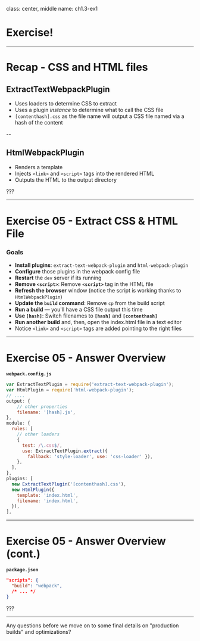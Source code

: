 class: center, middle
name: ch1.3-ex1

# Exercise!

---

# Recap - CSS and HTML files

## ExtractTextWebpackPlugin

- Uses loaders to determine CSS to extract
- Uses a plugin _instance_ to determine what to call the CSS file
- `[contenthash].css` as the file name will output a CSS file named via a hash of the content

--

## HtmlWebpackPlugin

- Renders a template
- Injects `<link>` and `<script>` tags into the rendered HTML
- Outputs the HTML to the output directory

???



---

# Exercise 05 - Extract CSS & HTML File

### Goals

- **Install plugins**: `extract-text-webpack-plugin` and `html-webpack-plugin`
- **Configure** those plugins in the webpack config file
- **Restart** the `dev` server if its running
- **Remove `<script>`**: Remove **`<script>`** tag in the HTML file
- **Refresh the browser** window (notice the script is working thanks to `HtmlWebpackPlugin`)
- **Update the `build` command**: Remove `cp` from the build script
- **Run a build** — you'll have a CSS file output this time
- **Use `[hash]`**: Switch filenames to **`[hash]`** and **`[contenthash]`**
- **Run another build** and, then, open the index.html file in a text editor
- Notice `<link>` and `<script>` tags are added pointing to the right files

---

# Exercise 05 - Answer Overview

**`webpack.config.js`**

```js
var ExtractTextPlugin = require('extract-text-webpack-plugin');
var HtmlPlugin = require('html-webpack-plugin');
// ....
output: {
    // other properties
    filename: '[hash].js',
},
module: {
  rules: [
    // other loaders
    {
      test: /\.css$/,
      use: ExtractTextPlugin.extract({
        fallback: 'style-loader', use: 'css-loader' }),
    },
  ],
},
plugins: [
  new ExtractTextPlugin('[contenthash].css'),
  new HtmlPlugin({
    template: 'index.html',
    filename: 'index.html',
  }),
],
```

---
# Exercise 05 - Answer Overview (cont.)

**`package.json`**

```json
"scripts": {
  "build": "webpack",
  /* ... */
}
```

???

------

Any questions before we move on to some final details on "production builds" and optimizations?
